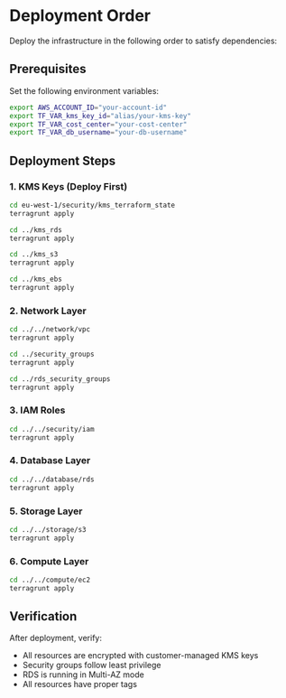 # Deployment Order

Deploy the infrastructure in the following order to satisfy dependencies:

## Prerequisites

Set the following environment variables:
```bash
export AWS_ACCOUNT_ID="your-account-id"
export TF_VAR_kms_key_id="alias/your-kms-key"
export TF_VAR_cost_center="your-cost-center"
export TF_VAR_db_username="your-db-username"
```

## Deployment Steps

### 1. KMS Keys (Deploy First)
```bash
cd eu-west-1/security/kms_terraform_state
terragrunt apply

cd ../kms_rds
terragrunt apply

cd ../kms_s3
terragrunt apply

cd ../kms_ebs
terragrunt apply
```

### 2. Network Layer
```bash
cd ../../network/vpc
terragrunt apply

cd ../security_groups
terragrunt apply

cd ../rds_security_groups
terragrunt apply
```

### 3. IAM Roles
```bash
cd ../../security/iam
terragrunt apply
```

### 4. Database Layer
```bash
cd ../../database/rds
terragrunt apply
```

### 5. Storage Layer
```bash
cd ../../storage/s3
terragrunt apply
```

### 6. Compute Layer
```bash
cd ../../compute/ec2
terragrunt apply
```

## Verification

After deployment, verify:
- All resources are encrypted with customer-managed KMS keys
- Security groups follow least privilege
- RDS is running in Multi-AZ mode
- All resources have proper tags
